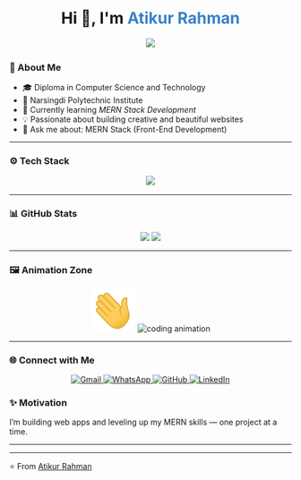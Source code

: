 <h1 align="center">Hi 👋, I'm <span style="color:#3981c6;">Atikur Rahman</span></h1>
<p align="center">
  <img src="https://readme-typing-svg.herokuapp.com?font=Fira+Code&size=28&pause=500&color=42A5F5,FF6B6B,FFD93D&center=true&vCenter=true&width=700&lines=Front-End+Web+Developer;React+%26+Tailwind+Expert;JavaScript+%7C+HTML+%7C+CSS;API+Integration+%26+Responsive+Design;Passionate+%26+Always+Learning" />
</p>

### 💙 About Me
- 🎓 Diploma in Computer Science and Technology  
- 🏫 Narsingdi Polytechnic Institute  
- 🌱 Currently learning *MERN Stack Development*  
- 💡 Passionate about building creative and beautiful websites  
- 💬 Ask me about: MERN Stack (Front-End Development)

---

### ⚙️ Tech Stack
<p align="center">
  <img src="https://skillicons.dev/icons?i=vscode,react,nodejs,tailwindcss,github,figma" />
</p>

---

### 📊 GitHub Stats
<p align="center">
  <img src="https://github-readme-stats.vercel.app/api?username=atikurrahman24&show_icons=true&theme=tokyonight" height="160px" />
  <img src="https://github-readme-streak-stats.herokuapp.com/?user=atikurrahman24&theme=tokyonight" height="160px" />
</p>

---

### 🖼️ Animation Zone
<p align="center">
  <img src="https://raw.githubusercontent.com/ABSphreak/ABSphreak/master/gifs/Hi.gif" width="80px">
  <img src="https://media.giphy.com/media/L8K62iTDkzGX6/giphy.gif" width="200px" alt="coding animation">
</p>

---

### 🌐 Connect with Me
<p align="center">
  <!-- Gmail -->
  <a href="mailto:your-email@example.com">
    <img src="https://img.shields.io/badge/Gmail-D14836?style=for-the-badge&logo=gmail&logoColor=white" alt="Gmail">
  </a>

  <!-- WhatsApp -->
  <a href="https://wa.me/your-number" target="_blank">
    <img src="https://img.shields.io/badge/WhatsApp-25D366?style=for-the-badge&logo=whatsapp&logoColor=white" alt="WhatsApp">
  </a>

  <!-- GitHub -->
  <a href="https://github.com/atikurrahman24">
    <img src="https://img.shields.io/badge/GitHub-181717?style=for-the-badge&logo=github&logoColor=white" alt="GitHub">
  </a>

  <!-- LinkedIn -->
  <a href="https://www.linkedin.com/in/your-linkedin-username/">
    <img src="https://img.shields.io/badge/LinkedIn-0A66C2?style=for-the-badge&logo=linkedin&logoColor=white" alt="LinkedIn">
  </a>
</p>

### ✨ Motivation
I’m building web apps and leveling up my MERN skills — one project at a time.

---

---

⭐️ From [Atikur Rahman](https://github.com/atikurrahman24)
